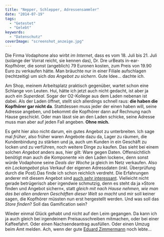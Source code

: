 ```yaml
---
title: "Nepper, Schlepper, Adressensammler"
date: "2014-07-19"
tags:
  - "Getestet"
  - "Gelebt"
keywords:
  - "Datenschutz"
coverImage: "screenshot_anzeige.jpg"
---
```


Die Firma Vodaphone also wirbt _im Internet_, dass es vom 18. Juli bis 21. Juli (solange der Vorrat reicht, sie kennen das), Dr. Dre urBeats in-ear-Kopfhörer, die sonst (angeblich) 79 Euronen kosten, zum Preis von 19.90 Euro zu verkaufen hätte. Man bräuchte nur in einer Filiale aufschlagen (rechtzeitig) um sich _das Angebot zu sichern_. Gute Idee… dachte ich.

Am Shop, meinem Arbeitsplatz praktisch gegenüber, wartet schon eine Schlange von Leuten. Hui, hätte ich jetzt auch nicht gedacht, ist aber ja auch ein _Superdeal_. Sogar der O2-Kollege aus dem Laden nebenan ist dabei. Als der Laden öffnet, stellt sich allerdings schnell raus: **die haben die Kopfhörer gar nicht da**. Stattdessen muss jeder der einen haben will, seine Adresse angeben, und bekommt die Kopfhörer dann auf Rechnung nach Hause geschickt. Oder man lässt sie an den Laden schicke, seine Adresse muss man aber auf jeden Fall angeben. **Ohne mich.**

Es geht hier also nicht darum, ein gutes Angebot zu unterbreiten. Ich sage mal _früher_, also früher waren Angebote dazu da, Lager zu räumen, die Kundenbindung zu stärken und ja, auch um Kunden in ein Geschäft zu locken und zu verführen, noch weitere Dinge zu kaufen. Das sieht bei einem solchen _Angebot_ anders aus, hier gilt: Ware gegen Daten. Offensichtlich benötigt man auch die Komponente »in den Laden locken«, denn sonst würde Vodaphone seine _Deals der Woche_ ja gleich im Netz verkaufen. Also ein _Lockangebot_ plus Verkauf der eigenen Adressdaten (inkl. Überprüfung durch die Post).Das finde ich schon reichlich verdreht. Die Erfahrungen anderer mit diesem Angebot sind [auch sehr interessant](http://hukd.mydealz.de/deals/beats-by-dr-dre-urbeats-20-vodafone-shops-378457). Vielleicht nicht gerade betrügerisch aber irgendwie schmutzig, denn es steht da ja »Store finden und Angebot sichern«, statt _gleich mit nach Hause nehmen, wie man das bei allen anderen Geschäften dieser Welt so macht_ und mir soll keiner sagen, die Kopfhörer müssten nun erst hergestellt werden. Und was soll das _Store finden_? Soll das Gamification sein?

Wieder einmal Glück gehabt und nicht auf den Leim gegangen. Da kann ich ja auch gleich bei irgendeinem Preisausschreiben mitmachen, oder bei einer Kaffeefahrt. Oder einen Nachsendeantrag ausfüllen. Oder einen Umzug beim Amt melden. Ach, wenn der gute [Eduard Zimmermann](http://de.wikipedia.org/wiki/Vorsicht_Falle!) noch lebte…
